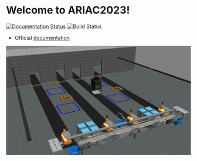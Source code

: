 # Welcome to ARIAC2023!


[![Documentation Status](https://readthedocs.org/projects/ariac/badge/?version=latest)](https://ariac.readthedocs.io/en/latest/?badge=latest) ![Build Status](https://github.com/jaybrecht/ARIAC/actions/workflows/build_ariac.yml/badge.svg)

* Official [documentation](https://ariac.readthedocs.io/en/latest/)

![Environment](docs/images/environment.png)
